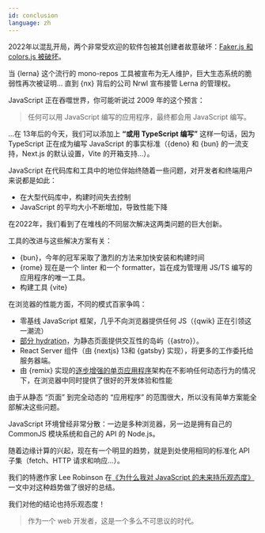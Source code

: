 ```yaml
---
id: conclusion
language: zh
---
```


2022年以混乱开局，两个非常受欢迎的软件包被其创建者故意破坏：[Faker.js 和 colors.js 被破坏](https://www.theregister.com/2022/01/10/npm_fakerjs_colorsjs/)。

当 {lerna} 这个流行的 mono-repos 工具被宣布为无人维护，巨大生态系统的脆弱性再次被证明... 直到 {nx} 背后的公司 Nrwl 宣布接管 Lerna 的管理权。

JavaScript 正在吞噬世界，你可能听说过 2009 年的这个预言：

> 任何可以用 JavaScript 编写的应用程序，最终都会用 JavaScript 编写。

...在 13年后的今天，我们可以添加上 **“或用 TypeScript 编写”** 这样一句话，因为 TypeScript 正在成为编写 JavaScript 的事实标准（{deno} 和 {bun} 的一流支持，Next.js 的默认设置，Vite 的开箱支持...）。

JavaScript 在代码库和工具中的地位伴始终随着一些问题，对开发者和终端用户来说都是如此：

- 在大型代码库中，构建时间失去控制
- JavaScript 的平均大小不断增加，导致性能下降

在2022年，我们看到了在堆栈的不同层次解决这两类问题的巨大创新。

工具的改进与这些解决方案有关：

- {bun}，今年的冠军采取了激烈的方法来加快安装和构建时间
- {rome} 现在是一个 linter 和一个 formatter，旨在成为管理用 JS/TS 编写的应用程序的唯一工具。
- 构建工具 {vite}

在浏览器的性能方面，不同的模式百家争鸣：

- 零基线 JavaScript 框架，几乎不向浏览器提供任何 JS（{qwik} 正在引领这一潮流）
- [部分 hydration](https://ajcwebdev.com/2021/11/22/what-is-partial-hydration-and-why-is-everyone-talking-about-it/)，为静态页面提供交互性的岛屿（{astro}）。
- React Server 组件（由 {nextjs} 13和 {gatsby} 实现），将更多的工作委托给服务器端。
- 由 {remix} 实现的[逐步增强的单页应用程序](https://www.epicweb.dev/the-webs-next-transition)架构在不影响任何动态行为的情况下，在浏览器中同时提供了很好的开发体验和性能

由于从静态 “页面” 到完全动态的 “应用程序” 的范围很大，所以没有简单方案能全部解决这些问题。

JavaScript 环境曾经非常分散：一边是多种浏览器，另一边是拥有自己的 CommonJS 模块系统和自己的 API 的 Node.js。

随着边缘计算的兴起，现在有一个明显的趋势，就是到处使用相同的标准化 API 子集（fetch、HTTP 请求和响应...）。

我们的特邀作家 Lee Robinson 在[《为什么我对 JavaScript 的未来持乐观态度》](https://leerob.substack.com/p/why-im-optimistic-about-javascripts)一文中对这种趋势做了很好的总结。

我们对他的结论也持乐观态度！

> 作为一个 web 开发者，这是一个多么不可思议的时代。
